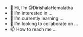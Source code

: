 - 👋 Hi, I’m @DirishalaHemalatha
- 👀 I’m interested in ...
- 🌱 I’m currently learning ...
- 💞️ I’m looking to collaborate on ...
- 📫 How to reach me ...

<!---
DirishalaHemalatha/DirishalaHemalatha is a ✨ special ✨ repository because its `README.md` (this file) appears on your GitHub profile.
You can click the Preview link to take a look at your changes.
--->

